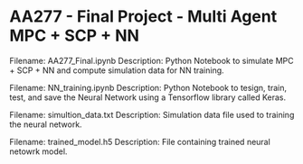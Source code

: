 # AA277 - Final Project - Multi Agent MPC + SCP + NN
Filename: AA277_Final.ipynb
Description: Python Notebook to simulate MPC + SCP + NN and compute simulation data for NN training.

Filename: NN_training.ipynb
Description: Python Notebook to tesign, train, test, and save the Neural Network using a Tensorflow library called Keras.

Filename: simultion_data.txt
Description: Simulation data file used to training the neural network.

Filename: trained_model.h5
Description: File containing trained neural netowrk model.
